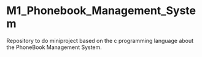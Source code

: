 # M1_Phonebook_Management_System

Repository to do miniproject based on the c programming language about the PhoneBook Management System.
